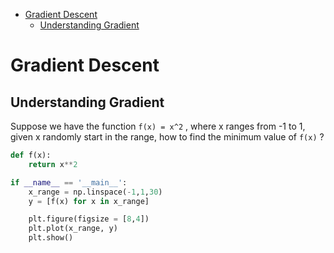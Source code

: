 <!--ts-->
   * [Gradient Descent](#gradient-descent)
      * [Understanding Gradient](#understanding-gradient)

<!-- Added by: gil_diy, at: Fri 04 Feb 2022 10:19:22 IST -->

<!--te-->

# Gradient Descent


## Understanding Gradient

Suppose we have the function `f(x) = x^2` , where x ranges from -1 to 1, given x randomly start in the range, how to find the minimum value of `f(x)` ?

```python
def f(x):
	return x**2

if __name__ == '__main__':
	x_range = np.linspace(-1,1,30)
	y = [f(x) for x in x_range]

	plt.figure(figsize = [8,4])
	plt.plot(x_range, y)
	plt.show()
```
